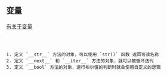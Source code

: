 
## 变量
[有关于变量](https://github.com/piglei/one-python-craftsman/blob/master/zh_CN/1-using-variables-well.md)
```



1. 定义 `__str__` 方法的对象，可以使用 `str()` 函数 返回可读名称
2. 定义 `__next__` 和 `__iter__` 方法的对象，就可以被循环迭代
3. 定义 `__bool` 方法的对象，进行布尔值的判断时就会使用自定义的逻辑
